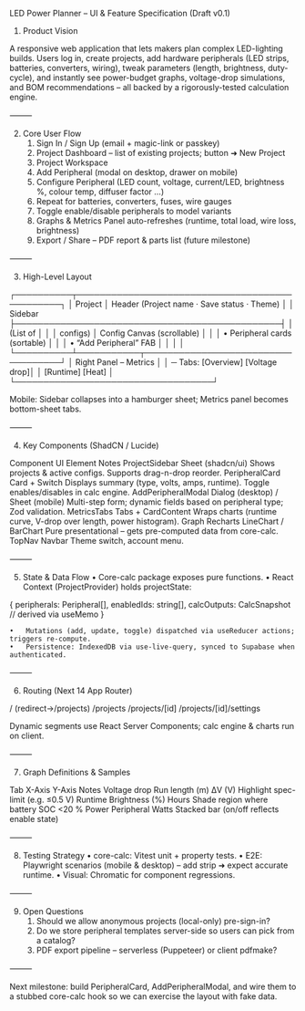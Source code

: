 LED Power Planner – UI & Feature Specification (Draft v0.1)

1. Product Vision

A responsive web application that lets makers plan complex LED-lighting builds. Users log in, create projects, add hardware peripherals (LED strips, batteries, converters, wiring), tweak parameters (length, brightness, duty-cycle), and instantly see power-budget graphs, voltage-drop simulations, and BOM recommendations – all backed by a rigorously-tested calculation engine.

⸻

2. Core User Flow
	1.	Sign In / Sign Up (email + magic-link or passkey)
	2.	Project Dashboard – list of existing projects; button ➜ New Project
	3.	Project Workspace
	1.	Add Peripheral (modal on desktop, drawer on mobile)
	2.	Configure Peripheral (LED count, voltage, current/LED, brightness %, colour temp, diffuser factor …)
	3.	Repeat for batteries, converters, fuses, wire gauges
	4.	Toggle enable/disable peripherals to model variants
	5.	Graphs & Metrics Panel auto-refreshes (runtime, total load, wire loss, brightness)
	4.	Export / Share – PDF report & parts list (future milestone)

⸻

3. High-Level Layout

┌──────────┬───────────────────────────────────────────────┐
│ Project  │  Header (Project name · Save status · Theme)  │
│ Sidebar  ├───────────────────────────────────────────────┤
│ (List of │                                               │
│ configs) │   Config Canvas (scrollable)                  │
│          │   • Peripheral cards (sortable)               │
│          │   • “Add Peripheral” FAB                      │
│          │                                               │
└──────────┴───────────┬───────────────────────────────────┘
                       │ Right Panel – Metrics            │
                       │ ─ Tabs: [Overview] [Voltage drop]│
                       │   [Runtime] [Heat]               │
                       └───────────────────────────────────┘

Mobile: Sidebar collapses into a hamburger sheet; Metrics panel becomes bottom-sheet tabs.

⸻

4. Key Components (ShadCN / Lucide)

Component	UI Element	Notes
ProjectSidebar	Sheet (shadcn/ui)	Shows projects & active configs. Supports drag-n-drop reorder.
PeripheralCard	Card + Switch	Displays summary (type, volts, amps, runtime). Toggle enables/disables in calc engine.
AddPeripheralModal	Dialog (desktop) / Sheet (mobile)	Multi-step form; dynamic fields based on peripheral type; Zod validation.
MetricsTabs	Tabs + CardContent	Wraps charts (runtime curve, V-drop over length, power histogram).
Graph	Recharts LineChart / BarChart	Pure presentational – gets pre-computed data from core-calc.
TopNav	Navbar	Theme switch, account menu.


⸻

5. State & Data Flow
	•	Core-calc package exposes pure functions.
	•	React Context (ProjectProvider) holds projectState:

{
  peripherals: Peripheral[],
  enabledIds: string[],
  calcOutputs: CalcSnapshot // derived via useMemo
}


	•	Mutations (add, update, toggle) dispatched via useReducer actions; triggers re-compute.
	•	Persistence: IndexedDB via use-live-query, synced to Supabase when authenticated.

⸻

6. Routing (Next 14 App Router)

/ (redirect→/projects)
/projects
/projects/[id]
/projects/[id]/settings

Dynamic segments use React Server Components; calc engine & charts run on client.

⸻

7. Graph Definitions & Samples

Tab	X-Axis	Y-Axis	Notes
Voltage drop	Run length (m)	ΔV (V)	Highlight spec-limit (e.g. ≤0.5 V)
Runtime	Brightness (%)	Hours	Shade region where battery SOC <20 %
Power	Peripheral	Watts	Stacked bar (on/off reflects enable state)


⸻

8. Testing Strategy
	•	core-calc: Vitest unit + property tests.
	•	E2E: Playwright scenarios (mobile & desktop) – add strip ➜ expect accurate runtime.
	•	Visual: Chromatic for component regressions.

⸻

9. Open Questions
	1.	Should we allow anonymous projects (local-only) pre-sign-in?
	2.	Do we store peripheral templates server-side so users can pick from a catalog?
	3.	PDF export pipeline – serverless (Puppeteer) or client pdfmake?

⸻

Next milestone: build PeripheralCard, AddPeripheralModal, and wire them to a stubbed core-calc hook so we can exercise the layout with fake data.